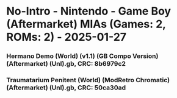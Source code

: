 # No-Intro - Nintendo - Game Boy (Aftermarket) MIAs (Games: 2, ROMs: 2) - 2025-01-27
### Hermano Demo (World) (v1.1) (GB Compo Version) (Aftermarket) (Unl).gb, CRC: 8b6979c2
### Traumatarium Penitent (World) (ModRetro Chromatic) (Aftermarket) (Unl).gb, CRC: 50ca30ad
